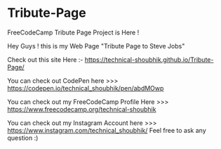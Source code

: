 # Tribute-Page
FreeCodeCamp Tribute Page Project is Here !

Hey Guys ! this is my Web Page "Tribute Page to Steve Jobs"

Check out this site Here :- https://technical-shoubhik.github.io/Tribute-Page/

You can check out CodePen here >>> https://codepen.io/technical_shoubhik/pen/abdMOwp

You can check out my FreeCodeCamp Profile Here >>> https://www.freecodecamp.org/technical-shoubhik

You can check out my Instagram Account here >>> https://www.instagram.com/technical_shoubhik/
Feel free to ask any question :)
